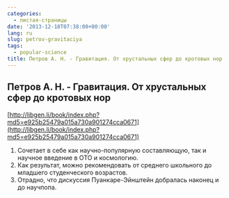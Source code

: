 ```yaml
---
categories:
  - листая-страницы
date: '2013-12-18T07:38:00+00:00'
lang: ru
slug: petrov-gravitaciya
tags:
  - popular-science
title: Петров А. Н. - Гравитация. От хрустальных сфер до кротовых нор
---
```


## Петров А. Н. - Гравитация. От хрустальных сфер до кротовых нор

[http://libgen.li/book/index.php?md5=e925b25479a015a730a901274cca0671](http://libgen.li/book/index.php?md5=e925b25479a015a730a901274cca0671)  

<!--more-->

1.  Сочетает в себе как научно-популярную составляющую, так и научное введение в ОТО и космологию.
2.  Как результат, можно рекомендовать от среднего школьного до младшего студенческого возрастов.
3.  Отрадно, что дискуссия Пуанкаре-Эйнштейн добралась наконец и до научпопа.
